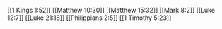 [[1 Kings 1:52]]
[[Matthew 10:30]]
[[Matthew 15:32]]
[[Mark 8:2]]
[[Luke 12:7]]
[[Luke 21:18]]
[[Philippians 2:5]]
[[1 Timothy 5:23]]
